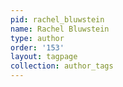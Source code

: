 ```yaml
---
pid: rachel_bluwstein
name: Rachel Bluwstein
type: author
order: '153'
layout: tagpage
collection: author_tags
---
```

